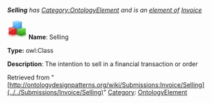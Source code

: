 ___Selling__ has [Category:OntologyElement](../../Category/OntologyElement "Category:OntologyElement") and is an [element of](../../Property/ElementOf "Property:ElementOf") [Invoice](../../Submissions/Invoice "Submissions:Invoice")_


  




[![Class](../../images/thumb/2/27/Class.gif/45px-Class.gif)](../../Image/Class.gif "Class")
__Name__: Selling 


__Type:__ owl:Class 


__Description__: The intention to sell in a financial transaction or order 





Retrieved from "[http://ontologydesignpatterns.org/wiki/Submissions:Invoice/Selling](../../Submissions/Invoice/Selling)"
 [Category](http://ontologydesignpatterns.org/wiki/Special:Categories "Special:Categories"): [OntologyElement](../../Category/OntologyElement "Category:OntologyElement")